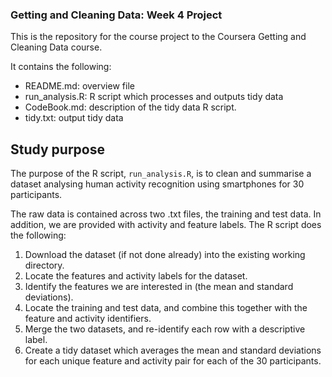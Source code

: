 ### Getting and Cleaning Data: Week 4 Project

This is the repository for the course project to the Coursera Getting and Cleaning Data course.

It contains the following:

* README.md: overview file
* run_analysis.R: R script which processes and outputs tidy data
* CodeBook.md: description of the tidy data R script.
* tidy.txt: output tidy data

## Study purpose

The purpose of the R script, `run_analysis.R`, is to clean and summarise a dataset analysing human activity recognition using smartphones for 30 participants.

The raw data is contained across two .txt files, the training and test data. In addition, we are provided with activity and feature labels. The R script does the following:

1. Download the dataset (if not done already) into the existing working directory.
2. Locate the features and activity labels for the dataset.
3. Identify the features we are interested in (the mean and standard deviations).
4. Locate the training and test data, and combine this together with the feature and activity identifiers.
5. Merge the two datasets, and re-identify each row with a descriptive label.
6. Create a tidy dataset which averages the mean and standard deviations for each unique feature and activity pair for each of the 30 participants.